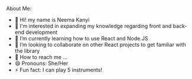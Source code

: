About Me:
- 👋 Hi! my name is Neema Kanyi
- 🌟 I'm interested in expanding my knowledge regarding front and back-end development
- 🌱 I’m currently learning how to use React and Node.JS
- 🤍 I’m looking to collaborate on other React projects to get familiar with the library
- 📲 How to reach me ...
- 😄 Pronouns: She/Her
- ⚡ Fun fact: I can play 5 instruments! 

<!---
nwk8/nwk8 is a ✨ special ✨ repository because its `README.md` (this file) appears on your GitHub profile.
You can click the Preview link to take a look at your changes.
--->

